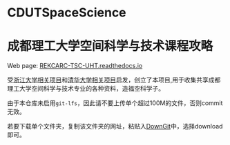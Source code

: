 # CDUTSpaceScience
# 成都理工大学空间科学与技术课程攻略

Web page: [REKCARC-TSC-UHT.readthedocs.io](https://REKCARC-TSC-UHT.readthedocs.io)

受[浙江大学相关项目](https://github.com/QSCTech/zju-icicles)和[清华大学相关项目](https://github.com/pkuanonym/REKCARC-TSC-UHT)启发，创立了本项目,用于收集共享成都理工大学空间科学与技术专业的各种资料，造福空科学子。

由于本仓库未启用`git-lfs`，因此请不要上传单个超过100M的文件，否则commit无效。

若要下载单个文件夹，复制该文件夹的网址，粘贴入[DownGit](https://minhaskamal.github.io/DownGit/#/home)中，选择download即可。



